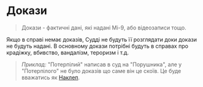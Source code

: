 # Докази

> Докази - фактичні дані, які надані Мі-9, або відеозаписи тощо.

Якщо в справі немає доказів, Судді не будуть її розглядати доки докази не будуть надані. В основному докази потрібні будуть в справах про крадіжку, вбивство, вандалізм, тероризм і т.д.

>*Приклад:* "Потерпілий" написав в суд на "Порушника", але у "Потерпілого" не було доказів що саме він це скоїв. Це буде вважатись як [Наклеп](Статті/Наклеп.md).
